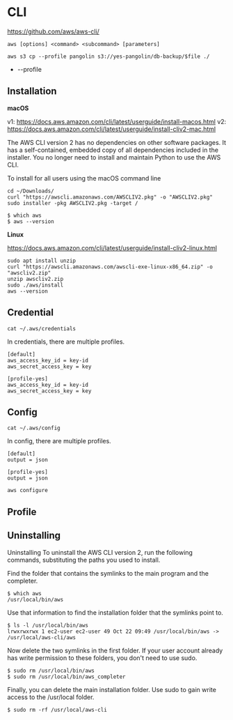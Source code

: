 # CLI

https://github.com/aws/aws-cli/

```
aws [options] <command> <subcommand> [parameters]
```

```
aws s3 cp --profile pangolin s3://yes-pangolin/db-backup/$file ./
```

- --profile

## Installation

**macOS**

v1: https://docs.aws.amazon.com/cli/latest/userguide/install-macos.html
v2: https://docs.aws.amazon.com/cli/latest/userguide/install-cliv2-mac.html

The AWS CLI version 2 has no dependencies on other software packages. It has a self-contained, embedded copy of all dependencies included in the installer. You no longer need to install and maintain Python to use the AWS CLI.

To install for all users using the macOS command line

```
cd ~/Downloads/
curl "https://awscli.amazonaws.com/AWSCLIV2.pkg" -o "AWSCLIV2.pkg"
sudo installer -pkg AWSCLIV2.pkg -target /

$ which aws
$ aws --version
```

**Linux**

https://docs.aws.amazon.com/cli/latest/userguide/install-cliv2-linux.html

```
sudo apt install unzip
curl "https://awscli.amazonaws.com/awscli-exe-linux-x86_64.zip" -o "awscliv2.zip"
unzip awscliv2.zip
sudo ./aws/install
aws --version
```

## Credential

```
cat ~/.aws/credentials
```

In credentials, there are multiple profiles.

```
[default]
aws_access_key_id = key-id
aws_secret_access_key = key

[profile-yes]
aws_access_key_id = key-id
aws_secret_access_key = key
```

## Config

```
cat ~/.aws/config
```

In config, there are multiple profiles.

```
[default]
output = json

[profile-yes]
output = json
```

```
aws configure
```

## Profile

## Uninstalling

Uninstalling
To uninstall the AWS CLI version 2, run the following commands, substituting the paths you used to install.

Find the folder that contains the symlinks to the main program and the completer.

```
$ which aws
/usr/local/bin/aws
```

Use that information to find the installation folder that the symlinks point to.

```
$ ls -l /usr/local/bin/aws
lrwxrwxrwx 1 ec2-user ec2-user 49 Oct 22 09:49 /usr/local/bin/aws -> /usr/local/aws-cli/aws
```

Now delete the two symlinks in the first folder. If your user account already has write permission to these folders, you don't need to use sudo.

```
$ sudo rm /usr/local/bin/aws
$ sudo rm /usr/local/bin/aws_completer
```

Finally, you can delete the main installation folder. Use sudo to gain write access to the /usr/local folder.

```
$ sudo rm -rf /usr/local/aws-cli
```
